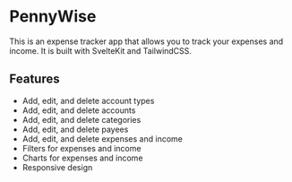 # PennyWise

This is an expense tracker app that allows you to track your expenses and income. It is built with SvelteKit and TailwindCSS.

## Features

- Add, edit, and delete account types
- Add, edit, and delete accounts
- Add, edit, and delete categories
- Add, edit, and delete payees
- Add, edit, and delete expenses and income
- Filters for expenses and income
- Charts for expenses and income
- Responsive design

